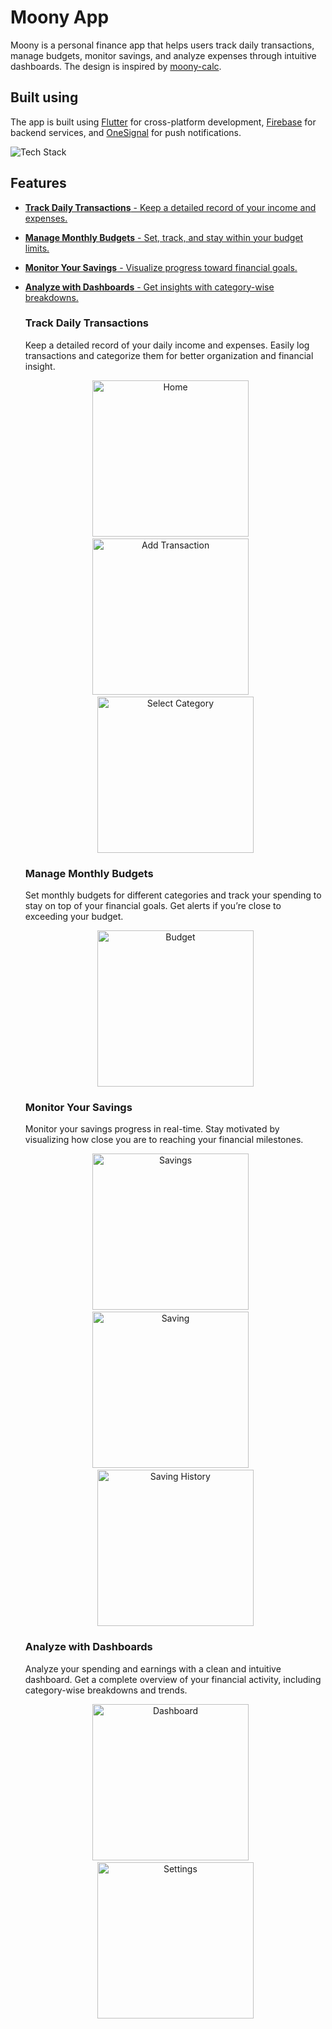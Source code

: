 # Moony App

Moony is a personal finance app that helps users track daily transactions, manage budgets, monitor savings, and analyze expenses through intuitive dashboards. The design is inspired by [moony-calc](https://github.com/doctor-blue/moony-calc).

## Built using

The app is built using [Flutter](https://flutter.dev/) for cross-platform development, [Firebase](https://firebase.google.com/) for backend services, 
and [OneSignal](https://onesignal.com/) for push notifications.

![Tech Stack](github_assets/tech.png)

## Features

- [**Track Daily Transactions** - Keep a detailed record of your income and expenses.](#track-daily-transactions)
- [**Manage Monthly Budgets** - Set, track, and stay within your budget limits.](#manage-monthly-budgets)
- [**Monitor Your Savings** - Visualize progress toward financial goals.](#monitor-your-savings)
- [**Analyze with Dashboards** - Get insights with category-wise breakdowns.](#analyze-with-dashboards)

   ### Track Daily Transactions
    Keep a detailed record of your daily income and expenses. Easily log transactions and categorize them for better organization and financial insight.
    <div align="center">
      <img src="github_assets/home.jpg" alt="Home" width="250">
      &nbsp;&nbsp;&nbsp;
      <img src="github_assets/add_transaction.jpg" alt="Add Transaction" width="250">
      &nbsp;&nbsp;&nbsp;
      <img src="github_assets/category_select.jpg" alt="Select Category" width="250">
    </div>

   ### Manage Monthly Budgets
    Set monthly budgets for different categories and track your spending to stay on top of your financial goals. Get alerts if you’re close to exceeding your budget.
    <div align="center">
      <img src="github_assets/budget.jpg" alt="Budget" width="250">
    </div>

   ### Monitor Your Savings
    Monitor your savings progress in real-time. Stay motivated by visualizing how close you are to reaching your financial milestones.
    <div align="center">
      <img src="github_assets/savings.jpg" alt="Savings" width="250">
      &nbsp;&nbsp;&nbsp;
      <img src="github_assets/saving.jpg" alt="Saving" width="250">
      &nbsp;&nbsp;&nbsp;
      <img src="github_assets/saving_history.jpg" alt="Saving History" width="250">
    </div>

    ### Analyze with Dashboards
    Analyze your spending and earnings with a clean and intuitive dashboard. Get a complete overview of your financial activity, including category-wise breakdowns and trends.
    <div align="center">
      <img src="github_assets/monthly_dashboard.jpg" alt="Dashboard" width="250">
      &nbsp;&nbsp;&nbsp;
      <img src="github_assets/settings.jpg" alt="Settings" width="250">
    </div>
